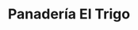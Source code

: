 ---
title: "Panadería El Trigo"
url: /san-antonio-de-alajuela/panaderia-el-trigo/
shop: Bäckerei
---
